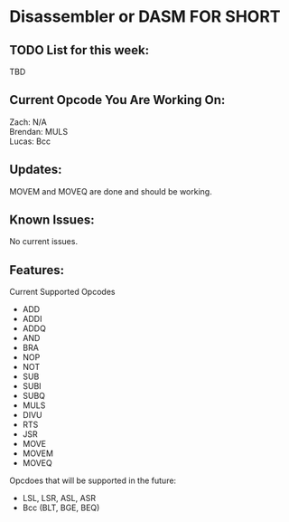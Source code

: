 # Disassembler or DASM FOR SHORT

## TODO List for this week:
TBD

## Current Opcode You Are Working On:
Zach:    N/A  
Brendan: MULS   
Lucas:   Bcc   

## Updates:
<p>
MOVEM and MOVEQ are done and should be working.
</p>

## Known Issues: 
<p>
No current issues. 
</p>


## Features:
<p>
Current Supported Opcodes  
<ul>
  <li> ADD </li>  
  <li> ADDI </li>  
  <li> ADDQ </li>  
  <li> AND </li> 
  <li> BRA </li>
  <li> NOP </li>  
  <li> NOT </li>  
  <li> SUB </li>  
  <li> SUBI </li>  
  <li> SUBQ </li>  
  <li> MULS </li>  
  <li> DIVU </li>  
  <li> RTS </li>  
  <li> JSR </li>  
  <li> MOVE </li>
  <li> MOVEM </li>
  <li> MOVEQ </li>
</ul>

Opcdoes that will be supported in the future:
<ul>
  <li> LSL, LSR, ASL, ASR
  <li> Bcc (BLT, BGE, BEQ) 
 </ul>
</p>
